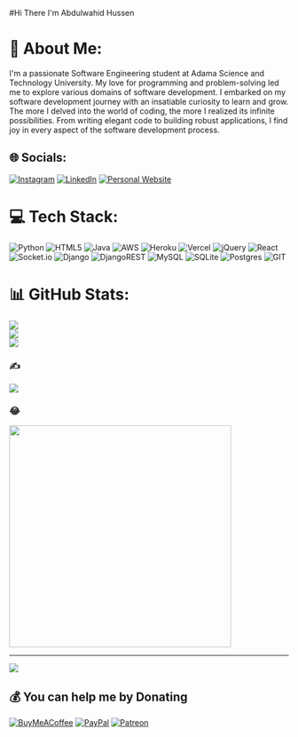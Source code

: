 #Hi There I'm Abdulwahid Hussen

# 💫 About Me:
I'm a passionate Software Engineering student at Adama Science and Technology University. My love for programming and problem-solving led me to explore various domains of software development.
I embarked on my software development journey with an insatiable curiosity to learn and grow. The more I delved into the world of coding, the more I realized its infinite possibilities. From writing elegant code to building robust applications, I find joy in every aspect of the software development process.


## 🌐 Socials:
[![Instagram](https://img.shields.io/badge/Instagram-%23E4405F.svg?logo=Instagram&logoColor=white)](https://instagram.com/Alien11d) [![LinkedIn](https://img.shields.io/badge/LinkedIn-%230077B5.svg?logo=linkedin&logoColor=white)](https://linkedin.com/in/AbdulwahidHussen) [![Personal Website](https://img.shields.io/badge/Instagram-%23E4405F.svg?logo=Instagram&logoColor=white)](https://capable-daifuku-fbe366.netlify.app/)


# 💻 Tech Stack:
![Python](https://img.shields.io/badge/python-3670A0?style=plastic&logo=python&logoColor=ffdd54) ![HTML5](https://img.shields.io/badge/html5-%23E34F26.svg?style=plastic&logo=html5&logoColor=white) ![Java](https://img.shields.io/badge/java-%23ED8B00.svg?style=plastic&logo=openjdk&logoColor=white) ![AWS](https://img.shields.io/badge/AWS-%23FF9900.svg?style=plastic&logo=amazon-aws&logoColor=white) ![Heroku](https://img.shields.io/badge/heroku-%23430098.svg?style=plastic&logo=heroku&logoColor=white) ![Vercel](https://img.shields.io/badge/vercel-%23000000.svg?style=plastic&logo=vercel&logoColor=white) ![jQuery](https://img.shields.io/badge/jquery-%230769AD.svg?style=plastic&logo=jquery&logoColor=white) ![React](https://img.shields.io/badge/react-%2320232a.svg?style=plastic&logo=react&logoColor=%2361DAFB) ![Socket.io](https://img.shields.io/badge/Socket.io-black?style=plastic&logo=socket.io&badgeColor=010101) ![Django](https://img.shields.io/badge/django-%23092E20.svg?style=plastic&logo=django&logoColor=white) ![DjangoREST](https://img.shields.io/badge/DJANGO-REST-ff1709?style=plastic&logo=django&logoColor=white&color=ff1709&labelColor=gray) ![MySQL](https://img.shields.io/badge/mysql-%2300000f.svg?style=plastic&logo=mysql&logoColor=white) ![SQLite](https://img.shields.io/badge/sqlite-%2307405e.svg?style=plastic&logo=sqlite&logoColor=white) ![Postgres](https://img.shields.io/badge/postgres-%23316192.svg?style=plastic&logo=postgresql&logoColor=white) ![GIT](https://img.shields.io/badge/Git-fc6d26?style=plastic&logo=git&logoColor=white)
# 📊 GitHub Stats:
![](https://github-readme-stats.vercel.app/api?username=AbdulwahidHusein&theme=dark&hide_border=false&include_all_commits=true&count_private=true)<br/>
![](https://github-readme-streak-stats.herokuapp.com/?user=AbdulwahidHusein&theme=dark&hide_border=false)<br/>
![](https://github-readme-stats.vercel.app/api/top-langs/?username=AbdulwahidHusein&theme=dark&hide_border=false&include_all_commits=true&count_private=true&layout=compact)

### ✍️ 
![](https://quotes-github-readme.vercel.app/api?type=horizontal&theme=radical)

### 😂 
<img src='https://randommeme-five.vercel.app/' style="height: 400px;"/>

---
[![](https://visitcount.itsvg.in/api?id=AbdulwahidHusein&icon=0&color=0)](https://visitcount.itsvg.in)

  ## 💰 You can help me by Donating
  [![BuyMeACoffee](https://img.shields.io/badge/Buy%20Me%20a%20Coffee-ffdd00?style=for-the-badge&logo=buy-me-a-coffee&logoColor=black)](https://buymeacoffee.com/Coffee) [![PayPal](https://img.shields.io/badge/PayPal-00457C?style=for-the-badge&logo=paypal&logoColor=white)](https://paypal.me/mYpaypal) [![Patreon](https://img.shields.io/badge/Patreon-F96854?style=for-the-badge&logo=patreon&logoColor=white)](https://patreon.com/petrion) 

  
<!-- Proudly created with GPRM ( https://gprm.itsvg.in ) -->
